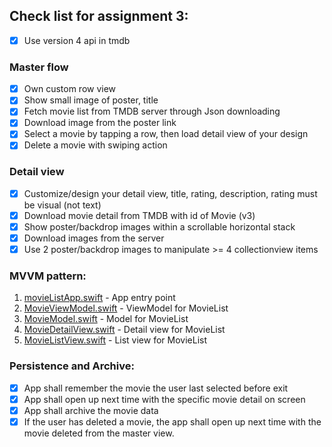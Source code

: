 ## Check list for assignment 3:
- [x] Use version 4 api in tmdb

### Master flow
- [x] Own custom row view
- [x] Show small image of poster, title
- [x] Fetch movie list from TMDB server through Json downloading
- [x] Download image from the poster link
- [x] Select a movie by tapping a row, then load detail view of your design
- [x] Delete a movie with swiping action

### Detail view
- [x] Customize/design your detail view, title, rating, description, rating must be visual (not text)
- [x] Download movie detail from TMDB with id of Movie (v3)
- [x] Show poster/backdrop images within a scrollable horizontal stack
- [x] Download images from the server
- [x] Use 2 poster/backdrop images to manipulate >= 4 collectionview items

### MVVM pattern:
1. [movieListApp.swift](movieList/movieList/movieListApp.swift) - App entry point
2. [MovieViewModel.swift](movieList/movieList/MovieViewModel.swift) - ViewModel for MovieList
3. [MovieModel.swift](movieList/movieList/MovieModel.swift) - Model for MovieList
4. [MovieDetailView.swift](movieList/movieList/MovieDetailView.swift) - Detail view for MovieList
5. [MovieListView.swift](movieList/movieList/MovieListView.swift) - List view for MovieList

### Persistence and Archive:
- [x] App shall remember the movie the user last selected before exit
- [x] App shall open up next time with the specific movie detail on screen
- [x] App shall archive the movie data
- [x] If the user has deleted a movie, the app shall open up next time with the movie deleted from the master view.
